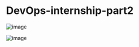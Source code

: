 # DevOps-internship-part2

![image](https://user-images.githubusercontent.com/42997933/120654231-28902b80-c48a-11eb-9d74-bd5cd0c4b6a7.png)

![image](https://user-images.githubusercontent.com/42997933/120654318-41004600-c48a-11eb-8129-5d9f37466073.png)
